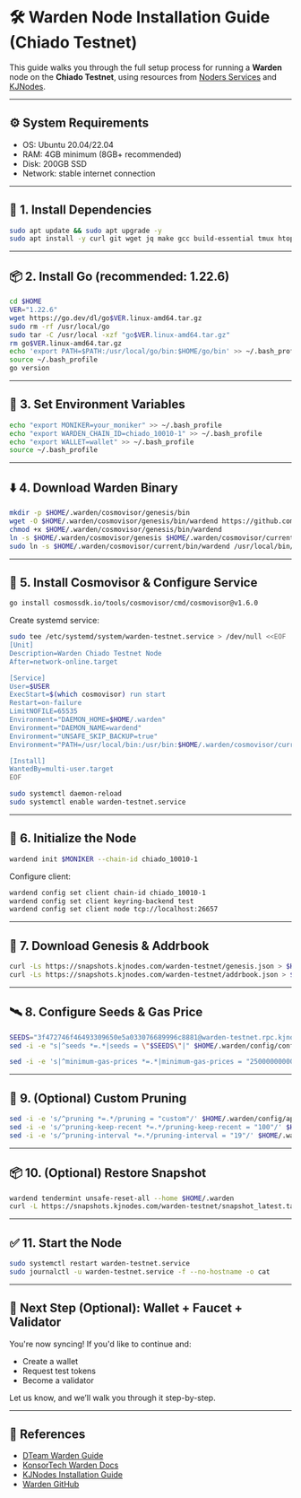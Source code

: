 # 🛠️ Warden Node Installation Guide (Chiado Testnet)

This guide walks you through the full setup process for running a **Warden** node on the **Chiado Testnet**, using resources from [Noders Services](https://services.kjnodes.com/testnet/warden/installation/) and [KJNodes](https://github.com/kjnodes).

---

## ⚙️ System Requirements

- OS: Ubuntu 20.04/22.04
- RAM: 4GB minimum (8GB+ recommended)
- Disk: 200GB SSD
- Network: stable internet connection

---

## 🧰 1. Install Dependencies

```bash
sudo apt update && sudo apt upgrade -y
sudo apt install -y curl git wget jq make gcc build-essential tmux htop lz4 nano iptables pkg-config libssl-dev libleveldb-dev unzip ncdu
```

---

## 📦 2. Install Go (recommended: 1.22.6)

```bash
cd $HOME
VER="1.22.6"
wget https://go.dev/dl/go$VER.linux-amd64.tar.gz
sudo rm -rf /usr/local/go
sudo tar -C /usr/local -xzf "go$VER.linux-amd64.tar.gz"
rm go$VER.linux-amd64.tar.gz
echo 'export PATH=$PATH:/usr/local/go/bin:$HOME/go/bin' >> ~/.bash_profile
source ~/.bash_profile
go version
```

---

## 🔧 3. Set Environment Variables

```bash
echo "export MONIKER=your_moniker" >> ~/.bash_profile
echo "export WARDEN_CHAIN_ID=chiado_10010-1" >> ~/.bash_profile
echo "export WALLET=wallet" >> ~/.bash_profile
source ~/.bash_profile
```

---

## ⬇️ 4. Download Warden Binary

```bash
mkdir -p $HOME/.warden/cosmovisor/genesis/bin
wget -O $HOME/.warden/cosmovisor/genesis/bin/wardend https://github.com/warden-protocol/wardenprotocol/releases/download/v0.6.3/wardend-0.6.3-linux-amd64
chmod +x $HOME/.warden/cosmovisor/genesis/bin/wardend
ln -s $HOME/.warden/cosmovisor/genesis $HOME/.warden/cosmovisor/current -f
sudo ln -s $HOME/.warden/cosmovisor/current/bin/wardend /usr/local/bin/wardend
```

---

## 🔁 5. Install Cosmovisor & Configure Service

```bash
go install cosmossdk.io/tools/cosmovisor/cmd/cosmovisor@v1.6.0
```

Create systemd service:

```bash
sudo tee /etc/systemd/system/warden-testnet.service > /dev/null <<EOF
[Unit]
Description=Warden Chiado Testnet Node
After=network-online.target

[Service]
User=$USER
ExecStart=$(which cosmovisor) run start
Restart=on-failure
LimitNOFILE=65535
Environment="DAEMON_HOME=$HOME/.warden"
Environment="DAEMON_NAME=wardend"
Environment="UNSAFE_SKIP_BACKUP=true"
Environment="PATH=/usr/local/bin:/usr/bin:$HOME/.warden/cosmovisor/current/bin"

[Install]
WantedBy=multi-user.target
EOF

sudo systemctl daemon-reload
sudo systemctl enable warden-testnet.service
```

---

## 🚀 6. Initialize the Node

```bash
wardend init $MONIKER --chain-id chiado_10010-1
```

Configure client:

```bash
wardend config set client chain-id chiado_10010-1
wardend config set client keyring-backend test
wardend config set client node tcp://localhost:26657
```

---

## 🧬 7. Download Genesis & Addrbook

```bash
curl -Ls https://snapshots.kjnodes.com/warden-testnet/genesis.json > $HOME/.warden/config/genesis.json
curl -Ls https://snapshots.kjnodes.com/warden-testnet/addrbook.json > $HOME/.warden/config/addrbook.json
```

---

## 🛰️ 8. Configure Seeds & Gas Price

```bash
SEEDS="3f472746f46493309650e5a033076689996c8881@warden-testnet.rpc.kjnodes.com:17859"
sed -i -e "s|^seeds *=.*|seeds = \"$SEEDS\"|" $HOME/.warden/config/config.toml

sed -i -e 's|^minimum-gas-prices *=.*|minimum-gas-prices = "250000000000000award"|' $HOME/.warden/config/app.toml
```

---

## 🌿 9. (Optional) Custom Pruning

```bash
sed -i -e 's/^pruning *=.*/pruning = "custom"/' $HOME/.warden/config/app.toml
sed -i -e 's/^pruning-keep-recent *=.*/pruning-keep-recent = "100"/' $HOME/.warden/config/app.toml
sed -i -e 's/^pruning-interval *=.*/pruning-interval = "19"/' $HOME/.warden/config/app.toml
```

---

## 📦 10. (Optional) Restore Snapshot

```bash
wardend tendermint unsafe-reset-all --home $HOME/.warden
curl -L https://snapshots.kjnodes.com/warden-testnet/snapshot_latest.tar.lz4 | tar -Ilz4 -xf - -C $HOME/.warden
```

---

## ✅ 11. Start the Node

```bash
sudo systemctl restart warden-testnet.service
sudo journalctl -u warden-testnet.service -f --no-hostname -o cat
```

---

## 🎯 Next Step (Optional): Wallet + Faucet + Validator

You're now syncing! If you'd like to continue and:

- Create a wallet
- Request test tokens
- Become a validator

Let us know, and we’ll walk you through it step-by-step.

---

## 🔗 References

- [DTeam Warden Guide](https://dteam.tech/services/installation-guide/warden/testnet?utm_source=chatgpt.com)
- [KonsorTech Warden Docs](https://konsortech.xyz/testnet/warden/?utm_source=chatgpt.com)
- [KJNodes Installation Guide](https://services.kjnodes.com/testnet/warden/installation/?utm_source=chatgpt.com)
- [Warden GitHub](https://github.com/warden-protocol/wardenprotocol)
